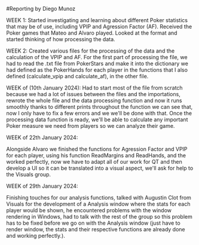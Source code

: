 #Reporting by Diego Munoz

WEEK 1:
Started investigating and learning about different Poker statistics that may be of use, including VPIP and Agression Factor (AF).
Received the Poker games that Mateo and Alvaro played. Looked at the format and started thinking of how processing the data.

WEEK 2:
Created various files for the processing of the data and the calculation of the VPIP and AF. For the first part of processing the file, we had to read the .txt file from PokerStars and make it into the dictionary we had defined as the PokerHands for each player in the functions that I also defined (calculate_vpip and calculate_af), in the other file.


WEEK of (10th January 2024):
Had to start most of the file from scratch because we had a lot of issues between the files and the importations, rewrote the whole file and the data processing function and now it runs smoothly thanks to different prints throughout the function we can see that, now I only have to fix a few errors and we we'll be done with that. Once the processing data function is ready, we'll be able to calculate any important Poker measure we need from players so we can analyze their game.

WEEK of 22th January 2024:

Alongside Alvaro we finished the functions for Agression Factor and VPIP for each player, using his function ReadMargins and ReadHands, and the worked perfectly, now we have to adapt all of our work for QT and then develop a UI so it can be translated into a visual aspect, we'll ask for help to the Visuals group.


WEEK of 29th January 2024:

Finishing touches for our analysis functions, talked with Augustin Clot from Visuals for the development of a Analysis window where the stats for each player would be shown, he encountered problems with the window rendering in Windows, had to talk with the rest of the group so this problem has to be fixed before we go on with the Analysis window (just have to render window, the stats and their respective functions are already done and working perfectly.).